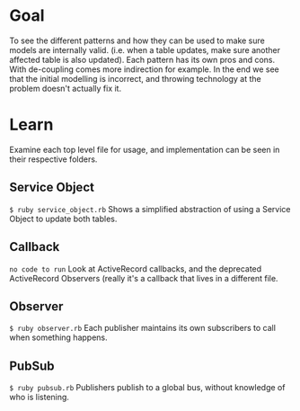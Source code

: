 # Goal
To see the different patterns and how they can be used to make sure models are internally valid. (i.e. when a table updates, make sure another affected table is also updated). Each pattern has its own pros and cons. With de-coupling comes more indirection for example. In the end we see that the initial modelling is incorrect, and throwing technology at the problem doesn't actually fix it.

# Learn
Examine each top level file for usage, and implementation can be seen in their respective folders.

## Service Object
`$ ruby service_object.rb`
Shows a simplified abstraction of using a Service Object to update both tables.

## Callback
`no code to run`
Look at ActiveRecord callbacks, and the deprecated ActiveRecord Observers (really it's a callback that lives in a different file.

## Observer
`$ ruby observer.rb`
Each publisher maintains its own subscribers to call when something happens.

## PubSub
`$ ruby pubsub.rb`
Publishers publish to a global bus, without knowledge of who is listening.
